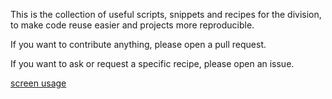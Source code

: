 This is the collection of useful scripts, snippets and recipes
for the division, to make code reuse easier and projects more reproducible.

If you want to contribute anything, please open a pull request.

If you want to ask or request a specific recipe, please open an issue.

[screen usage](https://github.com/NUPulmonary/utils/wiki/screen)
